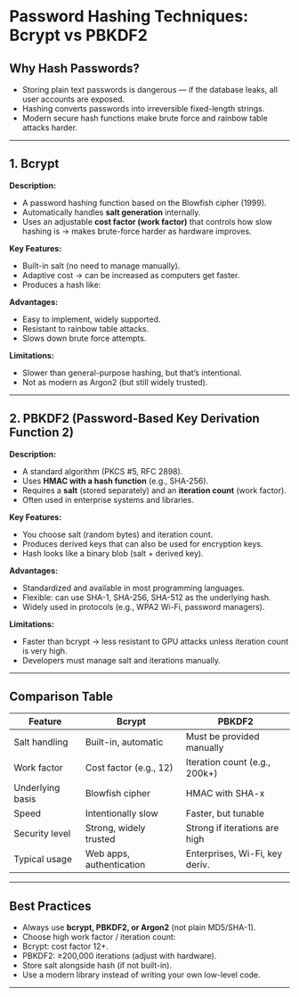 # Password Hashing Techniques: Bcrypt vs PBKDF2

## Why Hash Passwords?

- Storing plain text passwords is dangerous — if the database leaks, all user accounts are exposed.
- Hashing converts passwords into irreversible fixed-length strings.
- Modern secure hash functions make brute force and rainbow table attacks harder.

---

## 1. Bcrypt

**Description:**

- A password hashing function based on the Blowfish cipher (1999).
- Automatically handles **salt generation** internally.
- Uses an adjustable **cost factor (work factor)** that controls how slow hashing is → makes brute-force harder as hardware improves.

**Key Features:**

- Built-in salt (no need to manage manually).
- Adaptive cost → can be increased as computers get faster.
- Produces a hash like:

**Advantages:**

- Easy to implement, widely supported.
- Resistant to rainbow table attacks.
- Slows down brute force attempts.

**Limitations:**

- Slower than general-purpose hashing, but that’s intentional.
- Not as modern as Argon2 (but still widely trusted).

---

## 2. PBKDF2 (Password-Based Key Derivation Function 2)

**Description:**

- A standard algorithm (PKCS #5, RFC 2898).
- Uses **HMAC with a hash function** (e.g., SHA-256).
- Requires a **salt** (stored separately) and an **iteration count** (work factor).
- Often used in enterprise systems and libraries.

**Key Features:**

- You choose salt (random bytes) and iteration count.
- Produces derived keys that can also be used for encryption keys.
- Hash looks like a binary blob (salt + derived key).

**Advantages:**

- Standardized and available in most programming languages.
- Flexible: can use SHA-1, SHA-256, SHA-512 as the underlying hash.
- Widely used in protocols (e.g., WPA2 Wi-Fi, password managers).

**Limitations:**

- Faster than bcrypt → less resistant to GPU attacks unless iteration count is very high.
- Developers must manage salt and iterations manually.

---

## Comparison Table

| Feature          | Bcrypt                   | PBKDF2                         |
| ---------------- | ------------------------ | ------------------------------ |
| Salt handling    | Built-in, automatic      | Must be provided manually      |
| Work factor      | Cost factor (e.g., 12)   | Iteration count (e.g., 200k+)  |
| Underlying basis | Blowfish cipher          | HMAC with SHA-x                |
| Speed            | Intentionally slow       | Faster, but tunable            |
| Security level   | Strong, widely trusted   | Strong if iterations are high  |
| Typical usage    | Web apps, authentication | Enterprises, Wi-Fi, key deriv. |

---

## Best Practices

- Always use **bcrypt, PBKDF2, or Argon2** (not plain MD5/SHA-1).
- Choose high work factor / iteration count:
- Bcrypt: cost factor 12+.
- PBKDF2: ≥200,000 iterations (adjust with hardware).
- Store salt alongside hash (if not built-in).
- Use a modern library instead of writing your own low-level code.

---
